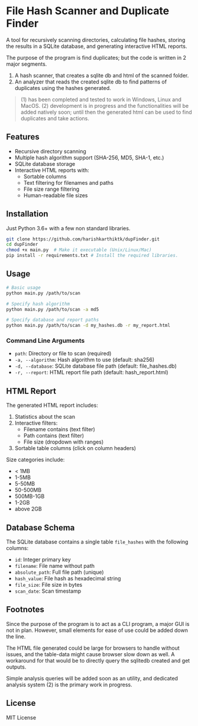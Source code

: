 # File Hash Scanner and Duplicate Finder

A tool for recursively scanning directories, calculating file hashes, storing the results in a SQLite database, and generating interactive HTML reports.

The purpose of the program is find duplicates; but the code is written in 2 major segments.
1) A hash scanner, that creates a sqlite db and html of the scanned folder.
2) An analyzer that reads the created sqlite db to find patterns of duplicates using the hashes generated.

> (1) has been completed and tested to work in Windows, Linux and MacOS.
> (2) development is in progress and the functionalities will be added natively soon; until then the generated html can be used to find duplicates and take actions.

## Features

- Recursive directory scanning
- Multiple hash algorithm support (SHA-256, MD5, SHA-1, etc.)
- SQLite database storage
- Interactive HTML reports with:
  - Sortable columns
  - Text filtering for filenames and paths
  - File size range filtering
  - Human-readable file sizes

## Installation

Just Python 3.6+ with a few non standard libraries.

```bash
git clone https://github.com/harishkarthiktk/dupFinder.git
cd dupFinder
chmod +x main.py  # Make it executable (Unix/Linux/Mac)
pip install -r requirements.txt # Install the required libraries.
```

## Usage

```bash
# Basic usage
python main.py /path/to/scan

# Specify hash algorithm
python main.py /path/to/scan -a md5

# Specify database and report paths
python main.py /path/to/scan -d my_hashes.db -r my_report.html
```

### Command Line Arguments

- `path`: Directory or file to scan (required)
- `-a, --algorithm`: Hash algorithm to use (default: sha256)
- `-d, --database`: SQLite database file path (default: file_hashes.db)
- `-r, --report`: HTML report file path (default: hash_report.html)

## HTML Report

The generated HTML report includes:

1. Statistics about the scan
2. Interactive filters:
   - Filename contains (text filter)
   - Path contains (text filter)
   - File size (dropdown with ranges)
3. Sortable table columns (click on column headers)

Size categories include:
- < 1MB
- 1-5MB
- 5-50MB
- 50-500MB
- 500MB-1GB
- 1-2GB
- above 2GB

## Database Schema

The SQLite database contains a single table `file_hashes` with the following columns:

- `id`: Integer primary key
- `filename`: File name without path
- `absolute_path`: Full file path (unique)
- `hash_value`: File hash as hexadecimal string
- `file_size`: File size in bytes
- `scan_date`: Scan timestamp


## Footnotes

Since the purpose of the program is to act as a CLI program, a major GUI is not in plan.
However, small elements for ease of use could be added down the line.

The HTML file generated could be large for browsers to handle without issues, and the table-data might cause browser slow down as well.
A workaround for that would be to directly query the sqlitedb created and get outputs.

Simple analysis queries will be added soon as an utility, and dedicated analysis system (2) is the primary work in progress.

## License

MIT License
